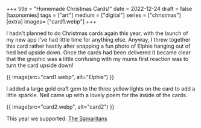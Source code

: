 +++
title = "Homemade Christmas Cards!"
date = 2022-12-24
draft =  false
[taxonomies]
tags = ["art"]
medium = ["digital"]
series = ["christmas"]
[extra]
images= ["card1.webp"]
+++

I hadn't planned to do Christmas cards again this year, with the launch of my new app I've had little time for anything else. Anyway, I threw together this card rather hastily after snapping a fun photo of Elphie hanging out of hed bed upside down. Once the cards had been delivered it became clear that the graphic was a little confusing with my mums first reaction was to turn the card upside down!

{{ image(src="card1.webp", alt="Elphie") }}

I added a large gold craft gem to the three yellow lights on the card to add a little sparkle. Neil came up with a lovely poem for the inside of the cards.

{{ image(src="card2.webp", alt="card2") }}

This year we supported: [The Samaritans](https://www.samaritans.org/)

